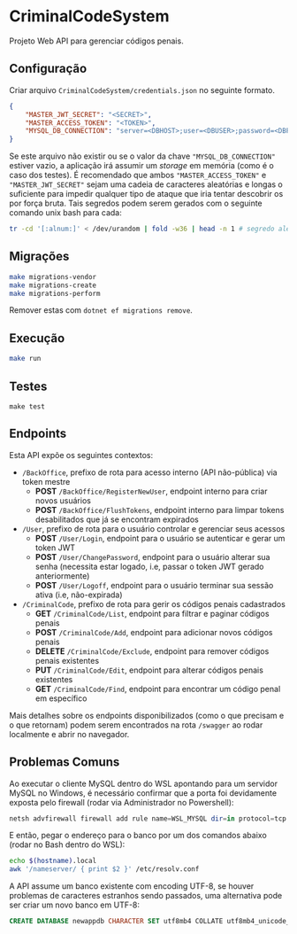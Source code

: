 CriminalCodeSystem
==================

Projeto Web API para gerenciar códigos penais.

## Configuração

Criar arquivo `CriminalCodeSystem/credentials.json` no seguinte formato.

```json
{
    "MASTER_JWT_SECRET": "<SECRET>",
    "MASTER_ACCESS_TOKEN": "<TOKEN>",
    "MYSQL_DB_CONNECTION": "server=<DBHOST>;user=<DBUSER>;password=<DBPASS>;database=<DBNAME>"
}
```

Se este arquivo não existir ou se o valor da chave `"MYSQL_DB_CONNECTION"` estiver vazio, a aplicação irá assumir um _storage_ em memória (como é o caso dos testes).
É recomendado que ambos `"MASTER_ACCESS_TOKEN"` e `"MASTER_JWT_SECRET"` sejam uma cadeia de caracteres aleatórias e longas o suficiente para impedir qualquer tipo de
ataque que iria tentar descobrir os por força bruta. Tais segredos podem serem gerados com o seguinte comando unix bash para cada:

```bash
tr -cd '[:alnum:]' < /dev/urandom | fold -w36 | head -n 1 # segredo aleatório criptograficamente forte de 36 caracteres
```

## Migrações

```bash
make migrations-vendor
make migrations-create
make migrations-perform
```

Remover estas com `dotnet ef migrations remove`.

## Execução

```bash
make run
```

## Testes

```
make test
```

## Endpoints

Esta API expõe os seguintes contextos:

- `/BackOffice`, prefixo de rota para acesso interno (API não-pública) via token mestre
    +  **POST** `/BackOffice/RegisterNewUser`, endpoint interno para criar novos usuários
    +  **POST** `/BackOffice/FlushTokens`, endpoint interno para limpar tokens desabilitados que já se encontram expirados
- `/User`, prefixo de rota para o usuário controlar e gerenciar seus acessos
    + **POST** `/User/Login`, endpoint para o usuário se autenticar e gerar um token JWT
    + **POST** `/User/ChangePassword`, endpoint para o usuário alterar sua senha (necessita estar logado, i.e, passar o token JWT gerado anteriormente)
    + **POST** `/User/Logoff`, endpoint para o usuário terminar sua sessão ativa (i.e, não-expirada)
- `/CriminalCode`, prefixo de rota para gerir os códigos penais cadastrados
    + **GET** `/CriminalCode/List`, endpoint para filtrar e paginar códigos penais
    + **POST** `/CriminalCode/Add`, endpoint para adicionar novos códigos penais
    + **DELETE** `/CriminalCode/Exclude`, endpoint para remover códigos penais existentes
    + **PUT** `/CriminalCode/Edit`, endpoint para alterar códigos penais existentes
    + **GET** `/CriminalCode/Find`, endpoint para encontrar um código penal em específico

Mais detalhes sobre os endpoints disponibilizados (como o que precisam e o que retornam) podem serem encontrados na rota `/swagger` ao rodar localmente
e abrir no navegador.

## Problemas Comuns

Ao executar o cliente MySQL dentro do WSL apontando para um servidor MySQL no Windows, é necessário confirmar que a porta foi devidamente exposta pelo firewall (rodar via Administrador no Powershell):

```powershell
netsh advfirewall firewall add rule name=WSL_MYSQL dir=in protocol=tcp action=allow localport=3306 remoteip=localsubnet profile=any
```

E então, pegar o endereço para o banco por um dos comandos abaixo (rodar no Bash dentro do WSL):

```bash
echo $(hostname).local
awk '/nameserver/ { print $2 }' /etc/resolv.conf
```

A API assume um banco existente com encoding UTF-8, se houver problemas de caracteres estranhos sendo passados, uma alternativa pode ser criar um novo banco em UTF-8:

```sql
CREATE DATABASE newappdb CHARACTER SET utf8mb4 COLLATE utf8mb4_unicode_ci;
```
